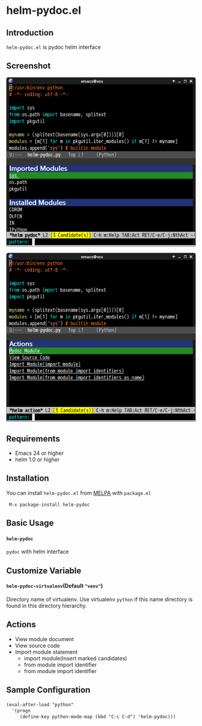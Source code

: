 # helm-pydoc.el

## Introduction
`helm-pydoc.el` is pydoc helm interface


## Screenshot

![helm-pydoc](image/helm-pydoc.png)

![helm-pydoc-action](image/helm-pydoc-action.png)


## Requirements

* Emacs 24 or higher
* helm 1.0 or higher

## Installation

You can install `helm-pydoc.el` from [MELPA](http://melpa.milkbox.net/) with `package.el`

```
 M-x package-install helm-pydoc
```


## Basic Usage

#### `helm-pydoc`

`pydoc` with helm interface

## Customize Variable

#### `helm-pydoc-virtualenv`(Default `"venv"`)

Directory name of virtualenv. Use virtualenv `python` if this name directory
is found in this directory hierarchy.

## Actions

* View module document
* View source code
* Import module statement
    * import module(Insert marked candidates)
    * from module import identifier
    * from module import identifier


## Sample Configuration

```elisp
(eval-after-load "python"
  '(progn
     (define-key python-mode-map (kbd "C-c C-d") 'helm-pydoc)))
```
